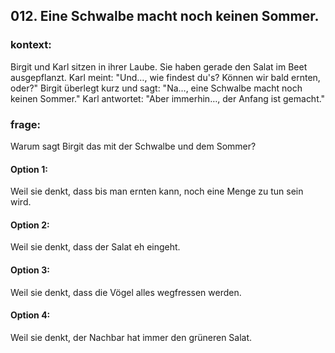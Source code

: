 ## 012. Eine Schwalbe macht noch keinen Sommer.
### kontext:
Birgit und Karl sitzen in ihrer Laube. Sie haben gerade den Salat im Beet ausgepflanzt. Karl meint: "Und…, wie findest du's? Können wir bald ernten, oder?" Birgit überlegt kurz und sagt: "Na…, eine Schwalbe macht noch keinen Sommer." Karl antwortet: "Aber immerhin…, der Anfang ist gemacht."
### frage:
Warum sagt Birgit das mit der Schwalbe und dem Sommer?
#### Option 1:
Weil sie denkt, dass bis man ernten kann, noch eine Menge zu tun sein wird.
#### Option 2:
Weil sie denkt, dass der Salat eh eingeht.
#### Option 3:
Weil sie denkt, dass die Vögel alles wegfressen werden.
#### Option 4:
Weil sie denkt, der Nachbar hat immer den grüneren Salat.